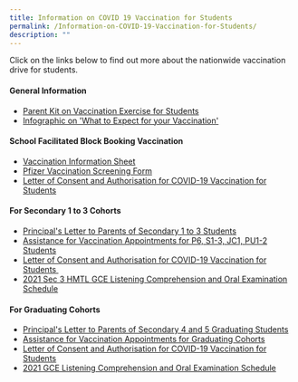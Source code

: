 ```yaml
---
title: Information on COVID 19 Vaccination for Students
permalink: /Information-on-COVID-19-Vaccination-for-Students/
description: ""
---
```

Click on the links below to find out more about the nationwide vaccination drive for students.  
  

#### **General Information**


  

*   [Parent Kit on Vaccination Exercise for Students](/files/Links/Parents/Info%20on%20COVID%2019%20Vacc/General%20Information/Resource%202%20Parent%20Kit%20on%20Student%20Vaccination%20Exercise.pdf)
*   [ Infographic on 'What to Expect for your Vaccination'](/Infographic-on-What-to-Expect-for-your-Vaccination/)

  

#### **School Facilitated Block Booking Vaccination**


  

*   [Vaccination Information Sheet](/files/Links/Parents/Info%20on%20COVID%2019%20Vacc/School%20Facilitated%20Block%20Book/Pfizer%20VIS%20recipients%20dated%205%20Jun.pdf)
*   [Pfizer Vaccination Screening Form](/files/Links/Parents/Info%20on%20COVID%2019%20Vacc/School%20Facilitated%20Block%20Book/Pfizer%20Vaccination%20Screening%20Form%205%20Jun.pdf)
*   [Letter of Consent and Authorisation for COVID-19 Vaccination for Students](/files/Links/Parents/Info%20on%20COVID%2019%20Vacc/School%20Facilitated%20Block%20Book/Letter%20of%20Authorisation%20and%20Consent%205%20Jun.pdf)

#### **For Secondary 1 to 3 Cohorts**


  

*   [Principal's Letter to Parents of Secondary 1 to 3 Students](/files/Links/Parents/Info%20on%20COVID%2019%20Vacc/For%20Sec%201%20to%203%20Cohorts/OSS%20Principals%20Letter%20to%20Sec%201-3%20Parents%20on%20Vaccination%20-%207%20June%2021.pdf)
*   [Assistance for Vaccination Appointments for P6, S1-3, JC1, PU1-2 Students](/files/Links/Parents/Info%20on%20COVID%2019%20Vacc/For%20Sec%201%20to%203%20Cohorts/Assistance%20for%20Vaccination%20Appointments%20for%20S1-%20S3.pdf)
*   [Letter of Consent and Authorisation for COVID-19 Vaccination for Students ](/files/Links/Parents/Info%20on%20COVID%2019%20Vacc/For%20Sec%201%20to%203%20Cohorts/Attachment%202%20-%20Revised%20Letter%20of%20Consent%20and%20Authorisation.pdf) 
*   [2021 Sec 3 HMTL GCE Listening Comprehension and Oral Examination Schedule](/files/Links/Parents/Info%20on%20COVID%2019%20Vacc/For%20Sec%201%20to%203%20Cohorts/2021%20GCE%20LC%20%20Oral%20Exam%20Note%20on%20OSS%20Website%20for%20Sec%203E%20HMTL%20students%20-%20070621.pdf)

#### **For Graduating Cohorts**


  

*   [Principal's Letter to Parents of Secondary 4 and 5 Graduating Students](https://outramsec-moe-edu-sg-admin.cwp.sg/qql/slot/u512/FHBL/OSS%20Principals%20Letter%20to%20Grad.%20Parents%20on%20Vaccination%20-%202%20June%202021%20FTs.docx.pdf)
*   [Assistance for Vaccination Appointments for Graduating Cohorts](https://outramsec-moe-edu-sg-admin.cwp.sg/other/assistance-for-vaccination-appointments-for-graduating-cohorts)
*   [Letter of Consent and Authorisation for COVID-19 Vaccination for Students](https://outramsec-moe-edu-sg-admin.cwp.sg/qql/slot/u512/Vaccination%20Exercise/Attachment%202%20-%20Revised%20Letter%20of%20Consent%20and%20Authorisation.pdf) 
*   [2021 GCE Listening Comprehension and Oral Examination Schedule](https://outramsec-moe-edu-sg-admin.cwp.sg/qql/slot/u512/FHBL/2021%20GCE%20Listening%20Comprehension%20and%20Oral%20Examination%20Schedule.pdf)